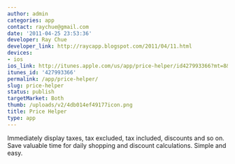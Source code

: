 ```yaml
---
author: admin
categories: app
contact: raychue@gmail.com
date: '2011-04-25 23:53:36'
developer: Ray Chue
developer_link: http://raycapp.blogspot.com/2011/04/11.html
devices: 
- ios
ios_link: http://itunes.apple.com/us/app/price-helper/id427993366?mt=8&ls=1
itunes_id: '427993366'
permalink: /app/price-helper/
slug: price-helper
status: publish
targetMarket: Both
thumb: /uploads/v2/4db014ef49177icon.png
title: Price Helper
type: app
---
```


Immediately display taxes, tax excluded, tax included, discounts and so on.
Save valuable time for daily shopping and discount calculations.
Simple and easy.